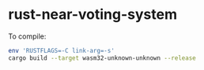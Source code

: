 # rust-near-voting-system

To compile:

```sh
env 'RUSTFLAGS=-C link-arg=-s'
cargo build --target wasm32-unknown-unknown --release
```
